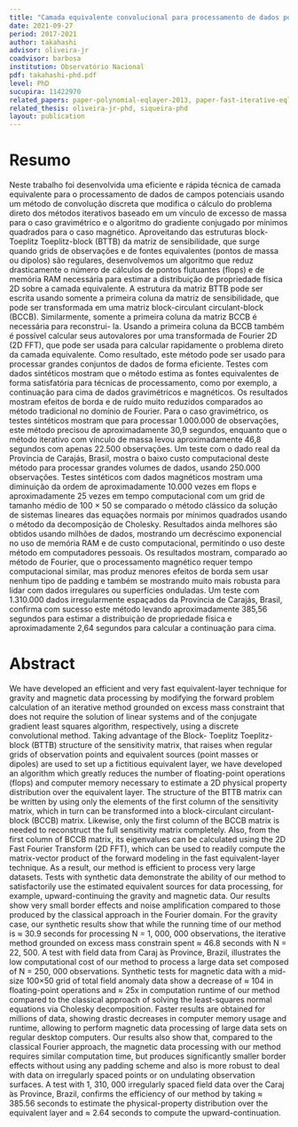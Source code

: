```yaml
---
title: "Camada equivalente convolucional para processamento de dados potenciais"
date: 2021-09-27
period: 2017-2021
author: takahashi
advisor: oliveira-jr
coadvisor: barbosa
institution: Observatório Nacional
pdf: takahashi-phd.pdf
level: PhD
sucupira: 11422970
related_papers: paper-polynomial-eqlayer-2013, paper-fast-iterative-eqlayer-grav-2017, convolutional-eql-grav, convolutional-eql-mag
related_thesis: oliveira-jr-phd, siqueira-phd
layout: publication
---
```


# Resumo

Neste trabalho foi desenvolvida uma eficiente e rápida técnica de camada
equivalente para o processamento de dados de campos potenciais usando um método
de convolução discreta que modifica o cálculo do problema direto dos métodos
iterativos baseado em um vínculo de excesso de massa para o caso gravimétrico e
o algoritmo do gradiente conjugado por mínimos quadrados para o caso magnético.
Aproveitando das estruturas block-Toeplitz Toeplitz-block (BTTB) da matriz de
sensibilidade, que surge quando grids de observações e de fontes equivalentes
(pontos de massa ou dipolos) são regulares, desenvolvemos um algoritmo que
reduz drasticamente o número de cálculos de pontos flutuantes (flops) e de
memória RAM necessária para estimar a distribuição de propriedade física 2D
sobre a camada equivalente. A estrutura da matriz BTTB pode ser escrita usando
somente a primeira coluna da matriz de sensibilidade, que pode ser transformada
em uma matriz block-circulant circulant-block (BCCB). Similarmente, somente a
primeira coluna da matriz BCCB é necessária para reconstrui- la. Usando a
primeira coluna da BCCB também é possível calcular seus autovalores por uma
transformada de Fourier 2D (2D FFT), que pode ser usada para calcular
rapidamente o problema direto da camada equivalente. Como resultado, este método
pode ser usado para processar grandes conjuntos de dados de forma eficiente.
Testes com dados sintéticos mostram que o método estima as fontes equivalentes
de forma satisfatória para técnicas de processamento, como por exemplo, a
continuação para cima de dados gravimétricos e magnéticos. Os resultados mostram
efeitos de borda e de ruído muito reduzidos comparados ao método tradicional no
domínio de Fourier. Para o caso gravimétrico, os testes sintéticos mostram que
para processar 1.000.000 de observações, este método precisou de aproximadamente
30,9 segundos, enquanto que o método iterativo com vínculo de massa levou
aproximadamente 46,8 segundos com apenas 22.500 observações. Um teste com o dado
real da Província de Carajás, Brasil, mostra o baixo custo computacional deste
método para processar grandes volumes de dados, usando 250.000 observações.
Testes sintéticos com dados magnéticos mostram uma diminuição da ordem de
aproximadamente 10.000 vezes em flops e aproximadamente 25 vezes em tempo
computacional com um grid de tamanho médio de 100 × 50 se comparado o método
clássico da solução de sistemas lineares das equações normais por mínimos
quadrados usando o método da decomposição de Cholesky. Resultados ainda melhores
são obtidos usando milhões de dados, mostrando um decréscimo exponencial no uso
de memória RAM e de custo computacional, permitindo o uso deste método em
computadores pessoais. Os resultados mostram, comparado ao método de Fourier,
que o processamento magnético requer tempo computacional similar, mas produz
menores efeitos de borda sem usar nenhum tipo de padding e também se mostrando
muito mais robusta para lidar com dados irregulares ou superfícies onduladas.
Um teste com 1.310.000 dados irregularmente espaçados da Província de Carajás,
Brasil, confirma com sucesso este método levando aproximadamente 385,56 segundos
para estimar a distribuição de propriedade física e aproximadamente 2,64
segundos para calcular a continuação para cima.

# Abstract

We have developed an efficient and very fast equivalent-layer technique for
gravity and magnetic data processing by modifying the forward problem
calculation of an iterative method grounded on excess mass constraint that does
not require the solution of linear systems and of the conjugate gradient least
squares algorithm, respectively, using a discrete convolutional method. Taking
advantage of the Block- Toeplitz Toeplitz-block (BTTB) structure of the
sensitivity matrix, that raises when regular grids of observation points and
equivalent sources (point masses or dipoles) are used to set up a fictitious
equivalent layer, we have developed an algorithm which greatly reduces the
number of floating-point operations (flops) and computer memory necessary to
estimate a 2D physical property distribution over the equivalent layer. The
structure of the BTTB matrix can be written by using only the elements of the
first column of the sensitivity matrix, which in turn can be transformed into a
block-circulant circulant-block (BCCB) matrix. Likewise, only the first column
of the BCCB matrix is needed to reconstruct the full sensitivity matrix
completely. Also, from the first column of BCCB matrix, its eigenvalues can be
calculated using the 2D Fast Fourier Transform (2D FFT), which can be used to
readily compute the matrix-vector product of the forward modeling in the fast
equivalent-layer technique. As a result, our method is efficient to process very
large datasets. Tests with synthetic data demonstrate the ability of our method
to satisfactorily use the estimated equivalent sources for data processing, for
example, upward-continuing the gravity and magnetic data. Our results show very
small border effects and noise amplification compared to those produced by the
classical approach in the Fourier domain. For the gravity case, our synthetic
results show that while the running time of our method is ≈ 30.9 seconds for
processing N = 1, 000, 000 observations, the iterative method grounded on excess
mass constrain spent ≈ 46.8 seconds with N = 22, 500. A test with field data
from Caraj ́as Province, Brazil, illustrates the low computational cost of our
method to process a large data set composed of N = 250, 000 observations.
Synthetic tests for magnetic data with a mid-size 100×50 grid of total field
anomaly data show a decrease of ≈ 104 in floating-point operations and ≈ 25x in
computation runtime of our method compared to the classical approach of solving
the least-squares normal equations via Cholesky decomposition. Faster results
are obtained for millions of data, showing drastic decreases in computer memory
usage and runtime, allowing to perform magnetic data processing of large data
sets on regular desktop computers. Our results also show that, compared to the
classical Fourier approach, the magnetic data processing with our method
requires similar computation time, but produces significantly smaller border
effects without using any padding scheme and also is more robust to deal with
data on irregularly spaced points or on undulating observation surfaces. A test
with 1, 310, 000 irregularly spaced field data over the Caraj ́as Province,
Brazil, confirms the efficiency of our method by taking ≈ 385.56 seconds to
estimate the physical-property distribution over the equivalent layer
and ≈ 2.64 seconds to compute the upward-continuation.
